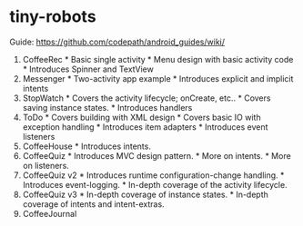 # tiny-robots

Guide:
https://github.com/codepath/android_guides/wiki/

  1. CoffeeRec
    * Basic single activity
    * Menu design with basic activity code
    * Introduces Spinner and TextView
  2. Messenger
    * Two-activity app example
    * Introduces explicit and implicit intents
  3. StopWatch
    * Covers the activity lifecycle; onCreate, etc..
    * Covers saving instance states.
    * Introduces handlers
  4. ToDo
    * Covers building with XML design
    * Covers basic IO with exception handling
    * Introduces item adapters
    * Introduces event listeners
  5. CoffeeHouse
    * Introduces intents.
  6. CoffeeQuiz
    * Introduces MVC design pattern.
    * More on intents.
    * More on listeners.
  7. CoffeeQuiz v2
    * Introduces runtime configuration-change handling.
    * Introduces event-logging.
    * In-depth coverage of the activity lifecycle.
  8. CoffeeQuiz v3
    * In-depth coverage of instance states.
    * In-depth coverage of intents and intent-extras.
  9. CoffeeJournal

